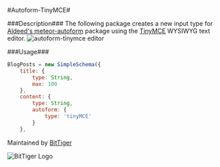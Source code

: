 #Autoform-TinyMCE#

###Description###
The following package creates a new input type for [Aldeed's meteor-autoform](https://github.com/aldeed/meteor-autoform) package using the [TinyMCE](https://www.tinymce.com/) WYSIWYG text editor.
![autoform-tinymce editor](https://raw.githubusercontent.com/oohaysmlm/autoform-tinymce/master/readme/tinymce.png)

###Usage###
```javascript
BlogPosts = new SimpleSchema({
    title: {
        type: String,
        max: 100
    },
    content: {
        type: String,
        autoform: {
            type: 'tinyMCE'
        }
    },
```

Maintained by [BitTiger](http://bittiger.io)


![BitTiger Logo](https://raw.githubusercontent.com/oohaysmlm/autoform-tinymce/master/readme/small_logo.png)

